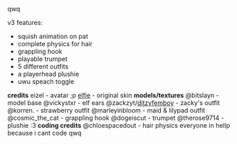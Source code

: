 qwq

v3 features:
- squish animation on pat
- complete physics for hair
- grappling hook
- playable trumpet
- 5 different outfits
- a playerhead plushie
- uwu speach toggle

**credits**
eizel - avatar ;p
[elfie](https://www.planetminecraft.come/member/elfie_/) - original skin
**models/textures**
@bitslayn - model base
@vickystxr - elf ears
@zackzyt/[ditzyfemboy](https://namemc.com/skin/0c4b2f9d7e63aa68) - zacky's outfit
@korren. - strawberry outfit
@marleyinbloom - maid & lilypad outfit
@cosmic_the_cat  - grappling hook
@dogeiscut - trumpet
@therose9714 - plushie :3
**coding credits**
@chloespacedout - hair physics
everyone in hellp because i cant code qwq
